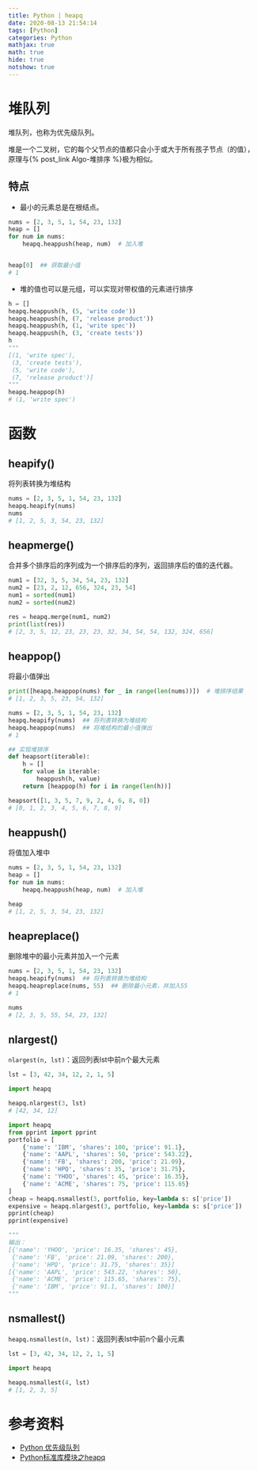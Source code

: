 ```yaml
---
title: Python | heapq
date: 2020-08-13 21:54:14
tags: [Python]
categories: Python
mathjax: true
math: true
hide: true
notshow: true
---
```


<center></center>
<!--more-->

# 堆队列
堆队列，也称为优先级队列。

堆是一个二叉树，它的每个父节点的值都只会小于或大于所有孩子节点（的值），原理与{% post_link Algo-堆排序 %}极为相似。

## 特点
- 最小的元素总是在根结点。
```Python
nums = [2, 3, 5, 1, 54, 23, 132]
heap = []
for num in nums:
    heapq.heappush(heap, num)  # 加入堆


heap[0]  ## 获取最小值
# 1
```
- 堆的值也可以是元组，可以实现对带权值的元素进行排序
```python
h = []
heapq.heappush(h, (5, 'write code'))
heapq.heappush(h, (7, 'release product'))
heapq.heappush(h, (1, 'write spec'))
heapq.heappush(h, (3, 'create tests'))
h
"""
[(1, 'write spec'),
 (3, 'create tests'),
 (5, 'write code'),
 (7, 'release product')]
"""
heapq.heappop(h)
# (1, 'write spec')
```

# 函数

## heapify()
将列表转换为堆结构
```python
nums = [2, 3, 5, 1, 54, 23, 132]
heapq.heapify(nums)
nums
# [1, 2, 5, 3, 54, 23, 132]
```

## heapmerge()
合并多个排序后的序列成为一个排序后的序列，返回排序后的值的迭代器。

```python
num1 = [32, 3, 5, 34, 54, 23, 132]
num2 = [23, 2, 12, 656, 324, 23, 54]
num1 = sorted(num1)
num2 = sorted(num2)

res = heapq.merge(num1, num2)
print(list(res))
# [2, 3, 5, 12, 23, 23, 23, 32, 34, 54, 54, 132, 324, 656]
```

## heappop()
将最小值弹出

```Python
print([heapq.heappop(nums) for _ in range(len(nums))])  # 堆排序结果
# [1, 2, 3, 5, 23, 54, 132]

nums = [2, 3, 5, 1, 54, 23, 132]
heapq.heapify(nums)  ## 将列表转换为堆结构
heapq.heappop(nums)  ## 将堆结构的最小值弹出
# 1
```

```Python
## 实现堆排序
def heapsort(iterable):
    h = []
    for value in iterable:
        heappush(h, value)
    return [heappop(h) for i in range(len(h))]

heapsort([1, 3, 5, 7, 9, 2, 4, 6, 8, 0])
# [0, 1, 2, 3, 4, 5, 6, 7, 8, 9]
```

## heappush()
将值加入堆中
```Python
nums = [2, 3, 5, 1, 54, 23, 132]
heap = []
for num in nums:
    heapq.heappush(heap, num)  # 加入堆

heap
# [1, 2, 5, 3, 54, 23, 132]
```

## heapreplace()
删除堆中的最小元素并加入一个元素

```Python
nums = [2, 3, 5, 1, 54, 23, 132]
heapq.heapify(nums)  ## 将列表转换为堆结构
heapq.heapreplace(nums, 55)  ## 删除最小元素，并加入55
# 1

nums
# [2, 3, 5, 55, 54, 23, 132]
```

## nlargest()
`nlargest(n, lst)`：返回列表lst中前n个最大元素

```python
lst = [3, 42, 34, 12, 2, 1, 5]

import heapq

heapq.nlargest(3, lst)
# [42, 34, 12]

import heapq
from pprint import pprint
portfolio = [
    {'name': 'IBM', 'shares': 100, 'price': 91.1},
    {'name': 'AAPL', 'shares': 50, 'price': 543.22},
    {'name': 'FB', 'shares': 200, 'price': 21.09},
    {'name': 'HPQ', 'shares': 35, 'price': 31.75},
    {'name': 'YHOO', 'shares': 45, 'price': 16.35},
    {'name': 'ACME', 'shares': 75, 'price': 115.65}
]
cheap = heapq.nsmallest(3, portfolio, key=lambda s: s['price'])
expensive = heapq.nlargest(3, portfolio, key=lambda s: s['price'])
pprint(cheap)
pprint(expensive)

"""
输出：
[{'name': 'YHOO', 'price': 16.35, 'shares': 45},
 {'name': 'FB', 'price': 21.09, 'shares': 200},
 {'name': 'HPQ', 'price': 31.75, 'shares': 35}]
[{'name': 'AAPL', 'price': 543.22, 'shares': 50},
 {'name': 'ACME', 'price': 115.65, 'shares': 75},
 {'name': 'IBM', 'price': 91.1, 'shares': 100}]
"""
```

## nsmallest()
`heapq.nsmallest(n, lst)`：返回列表lst中前n个最小元素

```Python
lst = [3, 42, 34, 12, 2, 1, 5]

import heapq

heapq.nsmallest(4, lst)
# [1, 2, 3, 5]
```



# 参考资料
- [Python 优先级队列](https://mp.weixin.qq.com/s/tMok3YAKvMWnI3eW46OYlg)
- [Python标准库模块之heapq](https://www.jianshu.com/p/801318c77ab5)